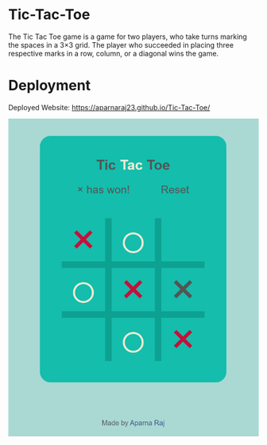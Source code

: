 # Tic-Tac-Toe
The Tic Tac Toe game is a game for two players, who take turns marking the spaces in a 3×3 grid. The player who succeeded in placing three respective marks in a row, column, or a diagonal wins the game.

# Deployment
Deployed Website: https://aparnaraj23.github.io/Tic-Tac-Toe/

![](screenshot.PNG)
